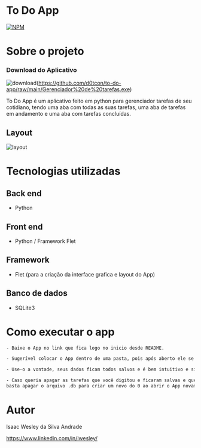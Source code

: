 # To Do App
[![NPM](https://img.shields.io/npm/l/react)](https://github.com/d0tcon/to-do-app/blob/main/LICENSE) 

# Sobre o projeto

### Download do Aplicativo
![download](http://www.w3.org/2000/svg)(https://github.com/d0tcon/to-do-app/raw/main/Gerenciador%20de%20tarefas.exe)

To Do App é um aplicativo feito em python para gerenciador tarefas de seu cotidiano, tendo uma aba com todas as suas tarefas, uma aba de tarefas em andamento e uma aba com tarefas concluídas.

## Layout 
![layout](https://github.com/d0tcon/images/blob/main/todo.png)

# Tecnologias utilizadas
## Back end
- Python
## Front end
- Python / Framework Flet
## Framework
- Flet (para a criação da interface grafica e layout do App)
## Banco de dados
- SQLite3

# Como executar o app

```bash
- Baixe o App no link que fica logo no inicio desde README.

- Sugerível colocar o App dentro de uma pasta, pois após aberto ele se cria um arquivo .db, amarzenando todos os dados nele.

- Use-o a vontade, seus dados ficam todos salvos e é bem intuitivo e simples de usar.

- Caso queria apagar as tarefas que você digitou e ficaram salvas e queira colocar novas tarefas,
basta apagar o arquivo .db para criar um novo do 0 ao abrir o App novamente.
```

# Autor

Isaac Wesley da Silva Andrade

https://www.linkedin.com/in/iwesley/

